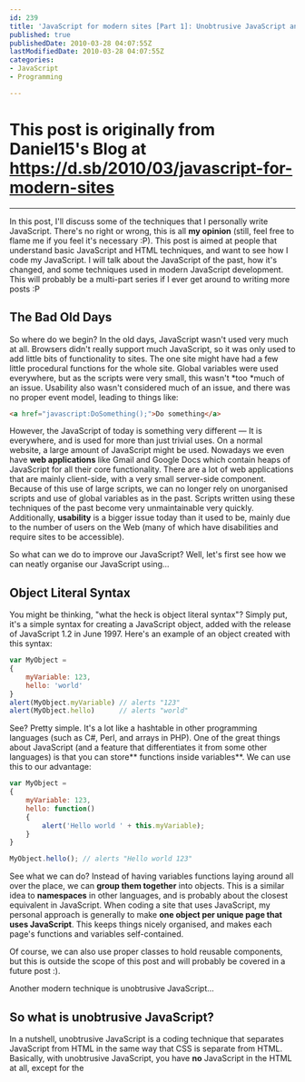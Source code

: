 ```yaml
---
id: 239
title: 'JavaScript for modern sites [Part 1]: Unobtrusive JavaScript and object literal syntax'
published: true
publishedDate: 2010-03-28 04:07:55Z
lastModifiedDate: 2010-03-28 04:07:55Z
categories:
- JavaScript
- Programming

---
```


# This post is originally from Daniel15's Blog at https://d.sb/2010/03/javascript-for-modern-sites

---

In this post, I'll discuss some of the techniques that I personally write JavaScript. There's no right or wrong, this is all **my opinion** (still, feel free to flame me if you feel it's necessary :P). This post is aimed at people that understand basic JavaScript and HTML techniques, and want to see how I code my JavaScript. I will talk about the JavaScript of the past, how it's changed, and some techniques used in modern JavaScript development. This will probably be a multi-part series if I ever get around to writing more posts :P <!--more-->

## The Bad Old Days
So where do we begin? In the old days, JavaScript wasn't used very much at all. Browsers didn't really support much JavaScript, so it was only used to add little bits of functionality to sites. The one site might have had a few little procedural functions for the whole site. Global variables were used everywhere, but as the scripts were very small, this wasn't *too *much of an issue. Usability also wasn't considered much of an issue, and there was no proper event model, leading to things like:  

```html
<a href="javascript:DoSomething();">Do something</a>
```  

However, the JavaScript of today is something very different — It is everywhere, and is used for more than just trivial uses. On a normal website, a large amount of JavaScript might be used. Nowadays we even have **web applications** like Gmail and Google Docs which contain heaps of JavaScript for all their core functionality. There are a lot of web applications that are mainly client-side, with a very small server-side component. Because of this use of large scripts, we can no longer rely on unorganised scripts and use of global variables as in the past. Scripts written using these techniques of the past become very unmaintainable very quickly. Additionally, **usability** is a bigger issue today than it used to be, mainly due to the number of users on the Web (many of which have disabilities and require sites to be accessible).

So what can we do to improve our JavaScript? Well, let's first see how we can neatly organise our JavaScript using...

## Object Literal Syntax
You might be thinking, "what the heck is object literal syntax"? Simply put, it's a simple syntax for creating a JavaScript object, added with the release of JavaScript 1.2 in June 1997. Here's an example of an object created with this syntax:  

```javascript
var MyObject =
{
	myVariable: 123,
	hello: 'world'
}
alert(MyObject.myVariable) // alerts "123"
alert(MyObject.hello)      // alerts "world"
```  

See? Pretty simple. It's a lot like a hashtable in other programming languages (such as C#, Perl, and arrays in PHP). One of the great things about JavaScript (and a feature that differentiates it from some other languages) is that you can store** functions inside variables**. We can use this to our advantage:  

```javascript
var MyObject =
{
	myVariable: 123,
	hello: function()
	{
		alert('Hello world ' + this.myVariable);
	}
}

MyObject.hello(); // alerts "Hello world 123"
```  

See what we can do? Instead of having variables functions laying around all over the place, we can **group them together** into objects. This is a similar idea to **namespaces** in other languages, and is probably about the closest equivalent in JavaScript. When coding a site that uses JavaScript, my personal approach is generally to make **one object per unique page that uses JavaScript**. This keeps things nicely organised, and makes each page's functions and variables self-contained. 

Of course, we can also use proper classes to hold reusable components, but this is outside the scope of this post and will probably be covered in a future post :).

Another modern technique is unobtrusive JavaScript...

## So what is unobtrusive JavaScript?
In a nutshell, unobtrusive JavaScript is a coding technique that separates JavaScript from HTML in the same way that CSS is separate from HTML. Basically, with unobtrusive JavaScript, you have **no** JavaScript in the HTML at all, except for the <script> tag that loads the script file, and maybe a <script> tag to run an initialisation function. This means **no **onclick="whatever()" attributes on any of your HTML elements. How do we add JavaScript click actions, then? Easy — Event handlers!

When using unobtrusive JavaScript, the JavaScript initialisation function "connects" the event handlers to all elements that need them. JavaScript event handlers are similar to that in other languages — Stuff throws events (such as click, mouseover, etc.), and functions can be set to run when these events are thrown. Previously, this was a little annoying, as Internet Explorer uses a different syntax to other browsers. However, today, there is no excuse, as JavaScript frameworks (such as MooTools and Prototype) and libraries (such as jQuery) make it really easy.

Another feature of unobtrusive JavaScript is that it involves **progressive enhancement** and **graceful degradation**. If the JavaScript **doesn't** run (ie. if the user has JavaScript disabled), the user's experience will still be acceptable. Maybe not as good as if they had JavaScript enabled, but still usable. We don't rely on JavaScript, but we do take advantage of it if it's available.  This usually involves adding event handlers (as mentioned above) that override the default action for links (that is, go to the URL they link to).

You might be confused by now (seems I ramble a lot in these posts), so let's quickly jump to an example HTML file that shows some of the things we've mentioned so far:  

```html
<!DOCTYPE html PUBLIC "-//W3C//DTD XHTML 1.0 Strict//EN" "http://www.w3.org/TR/xhtml1/DTD/xhtml1-strict.dtd">
<html xmlns="http://www.w3.org/1999/xhtml" xml:lang="en" lang="en">
<head>
	<title>JavaScript Test</title>
	<script type="text/javascript" src="mootools-1.2.4-core-yc.js"></script>
	<script type="text/javascript" src="script.js"></script>
	<script type="text/javascript">window.addEvent('domready', UserList.init);</script>
</head>

<body>
	<table>
		<thead>
			<tr>
				<th>Username</th>
				<th>Tools</th>
			</tr>
		</thead>
		<tbody>
		</tbody>
			<tr id="user-1">
				<td>Daniel15</td>
				<td><a href="/user/1/delete" class="delete">Delete</a></td>
			</tr>
			<tr id="user-2">
				<td>Bob</td>
				<td><a href="/user/2/delete" class="delete">Delete</a></td>
			</tr>
			<tr id="user-3">
				<td>Mark</td>
				<td><a href="/user/3/delete" class="delete">Delete</a></td>
			</tr>
		</tbody>
	</table>
</body>
```  

As you can see, absolutely **no inline JavaScript**, just some script loading, and setting the **UserList.init** method to run when the page loads. If JavaScript is disabled, clicking any of those "Delete" links will take the user to the corresponding delete page linked with the <a> tag. What happens if JavaScript is enabled? Let's see! Here's the corresponding JavaScript file:  

```javascript
var UserList =
{
	init: function()
	{
		// Connect up all the delete links
		$$('a.delete').addEvent('click', UserList.del);
	},

	del: function()
	{
		var user_id = this.getParent().getParent().id.substring(5);
		alert('Delete user ' + user_id);
		// Make sure the link doesn't go anywhere.
		return false;
	}
};
```  

This is written using MooTools, but you could achieve a similar thing with another framework/library such as Prototype or jQuery. MooTools is just what I use :)

Notice the init function "connects" the delete links to the delete JavaScript function (which I named "del", "delete" is a reserved word in JavaScript). So, when you have JavaScript enabled, instead of going to the URL specified in the link, the UserList.del method will be run. This example just pops up an alert box, but this could easily be changed to use an AJAX call to delete the user. See? Magic! It's fully functional with JavaScript disabled, but JavaScript being enabled adds a lot of niceness.

And yes, I know, that script is messy and could be made better, it's just an example.

## Conclusion
In this post, I've shown how to use object literal syntax to group JavaScript functions and variables together, and unobtrusive JavaScript techniques to progressively enhance pages. The advantages of doing so include neater and more maintanable code, and graceful degradation if JavaScript is disabled (not possible with <a href="javascript: ... "> links. There might eventually be a follow-up post. :P

Hope this helped you :D

Until next time,  

— Daniel

